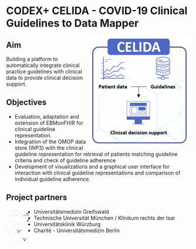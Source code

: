 CODEX+ CELIDA - COVID-19 Clinical Guidelines to Data Mapper
===========================================================
<img src="../img/celida-logo.png" align="right">

Aim
---
Building a platform to automatically integrate clinical practice guidelines with clinical data to provide clinical decision support.

Objectives
----------
* Evaluation, adaptation and extension of EBMonFHIR for clinical guideline representation.
* Integration of the OMOP data store (WP3) with the clinical guideline representation for retrieval of patients matching guideline criteria and check of guideline adherence
* Development of visualizations and a graphical user interface for interaction with clinical guideline representations and comparison of individual guideline adherence.

Project partners
----------------
<img src="../img/partner.png" align="left" width="15%">

* Universitätsmedizin Greifswald
* Technische Universität München / Klinikum rechts der Isar
* Universitätsklinik Würzburg
* Charité - Universitätsmedizin Berlin
